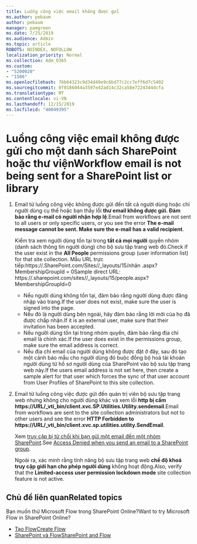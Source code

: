 ```yaml
---
title: Luồng công việc email không được gửi
ms.author: pebaum
author: pebaum
manager: pamgreen
ms.date: 7/25/2019
ms.audience: Admin
ms.topic: article
ROBOTS: NOINDEX, NOFOLLOW
localization_priority: Normal
ms.collection: Adm_O365
ms.custom:
- "5200020"
- "1586"
ms.openlocfilehash: 76b64323c9d34d49e9c6bd77c2cc7eff6d7c5402
ms.sourcegitcommit: 0f0186044a3597e42ad14c32ca58e7224344dcfa
ms.translationtype: MT
ms.contentlocale: vi-VN
ms.lasthandoff: 12/15/2019
ms.locfileid: "40049395"
---
```

# <a name="workflow-email-is-not-being-sent-for-a-sharepoint-list-or-library"></a><span data-ttu-id="458eb-102">Luồng công việc email không được gửi cho một danh sách SharePoint hoặc thư viện</span><span class="sxs-lookup"><span data-stu-id="458eb-102">Workflow email is not being sent for a SharePoint list or library</span></span>

1. <span data-ttu-id="458eb-103">Email từ luồng công việc không được gửi đến tất cả người dùng hoặc chỉ người dùng cụ thể hoặc bạn thấy lỗi **thư email không được gửi. Đảm bảo rằng e-mail có người nhận hợp lệ**.</span><span class="sxs-lookup"><span data-stu-id="458eb-103">Email from workflows are not sent to all users or only specific users, or you see the error **The e-mail message cannot be sent. Make sure the e-mail has a valid recipient**.</span></span>

    <span data-ttu-id="458eb-104">Kiểm tra xem người dùng tồn tại trong **tất cả mọi người** quyền nhóm (danh sách thông tin người dùng) cho bộ sưu tập trang web đó.</span><span class="sxs-lookup"><span data-stu-id="458eb-104">Check if the user exist in the **All People** permissions group (user information list) for that site collection.</span></span>  <span data-ttu-id="458eb-105">Mẫu URL trực tiếp:<tenant>https://.<sitename>SharePoint.com/Sites//_layouts/15/nhân .aspx? MembershipGroupId = 0</span><span class="sxs-lookup"><span data-stu-id="458eb-105">Sample direct URL: https://<tenant>.sharepoint.com/sites/<sitename>/_layouts/15/people.aspx?MembershipGroupId=0</span></span>

    - <span data-ttu-id="458eb-106">Nếu người dùng không tồn tại, đảm bảo rằng người dùng được đăng nhập vào trang.</span><span class="sxs-lookup"><span data-stu-id="458eb-106">If the user does not exist, make sure the user is signed into the page.</span></span> 
    - <span data-ttu-id="458eb-107">Nếu đó là người dùng bên ngoài, hãy đảm bảo rằng lời mời của họ đã được chấp nhận.</span><span class="sxs-lookup"><span data-stu-id="458eb-107">If it is an external user, make sure that their invitation has been accepted.</span></span>
    - <span data-ttu-id="458eb-108">Nếu người dùng tồn tại trong nhóm quyền, đảm bảo rằng địa chỉ email là chính xác.</span><span class="sxs-lookup"><span data-stu-id="458eb-108">If the user does exist in the permissions group, make sure the email address is correct.</span></span>
    - <span data-ttu-id="458eb-109">Nếu địa chỉ email của người dùng không được đặt ở đây, sau đó tạo một cảnh báo mẫu cho người dùng đó buộc đồng bộ hoá tài khoản người dùng từ hồ sơ người dùng của SharePoint vào bộ sưu tập trang web này.</span><span class="sxs-lookup"><span data-stu-id="458eb-109">If the users email address is not set here, then create a sample alert for that user which forces the sync of that user account from User Profiles of SharePoint to this site collection.</span></span>
 
2. <span data-ttu-id="458eb-110">Email từ luồng công việc được gửi đến quản trị viên bộ sưu tập trang web nhưng không cho người dùng khác và xem lỗi **http bị cấm <span>https:</span>//URL/_vti_bin/client.xvc.SP.Utilities.Utility.sendemail**.</span><span class="sxs-lookup"><span data-stu-id="458eb-110">Email from workflows are sent to the site collection administrators but not to other users and see the error **HTTP Forbidden to <span>https:</span>//URL/_vti_bin/client.xvc.sp.utilities.utility.SendEmail**.</span></span>
 

    <span data-ttu-id="458eb-111">Xem [truy cập bị từ chối khi bạn gửi một email đến một nhóm SharePoint](https://docs.microsoft.com/sharepoint/support/sharing-and-permissions/access-denied-when-send-an-email-to-groups).</span><span class="sxs-lookup"><span data-stu-id="458eb-111">See [Access Denied when you send an email to a SharePoint group](https://docs.microsoft.com/sharepoint/support/sharing-and-permissions/access-denied-when-send-an-email-to-groups).</span></span>

    <span data-ttu-id="458eb-112">Ngoài ra, xác minh rằng tính năng bộ sưu tập trang web **chế độ khoá truy cập giới hạn cho phép người dùng** không hoạt động.</span><span class="sxs-lookup"><span data-stu-id="458eb-112">Also, verify that the **Limited-access user permission lockdown mode** site collection feature is not active.</span></span>


## <a name="related-topics"></a><span data-ttu-id="458eb-113">Chủ đề liên quan</span><span class="sxs-lookup"><span data-stu-id="458eb-113">Related topics</span></span>
<span data-ttu-id="458eb-114">Bạn muốn thử Microsoft Flow trong SharePoint Online?</span><span class="sxs-lookup"><span data-stu-id="458eb-114">Want to try Microsoft Flow in SharePoint Online?</span></span>
- [<span data-ttu-id="458eb-115">Tạo Flow</span><span class="sxs-lookup"><span data-stu-id="458eb-115">Create Flow</span></span>](https://support.office.com/article/Create-a-flow-for-a-list-or-library-in-SharePoint-Online-or-OneDrive-for-Business-a9c3e03b-0654-46af-a254-20252e580d01) 
- [<span data-ttu-id="458eb-116">SharePoint và Flow</span><span class="sxs-lookup"><span data-stu-id="458eb-116">SharePoint and Flow</span></span>](https://flow.microsoft.com/blog/sharepoint-and-flow/) 


